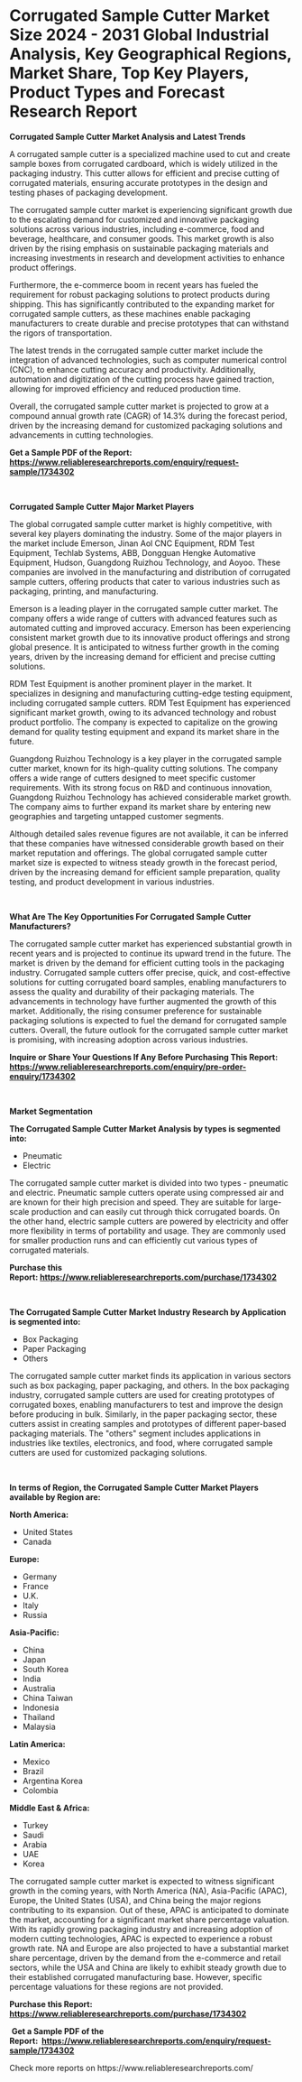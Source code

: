 <p><h1>Corrugated Sample Cutter Market Size 2024 - 2031 Global Industrial Analysis, Key Geographical Regions, Market Share, Top Key Players, Product Types and Forecast Research Report</h1></p><p><strong>Corrugated Sample Cutter Market Analysis and Latest Trends</strong></p>
<p><p>A corrugated sample cutter is a specialized machine used to cut and create sample boxes from corrugated cardboard, which is widely utilized in the packaging industry. This cutter allows for efficient and precise cutting of corrugated materials, ensuring accurate prototypes in the design and testing phases of packaging development.</p><p>The corrugated sample cutter market is experiencing significant growth due to the escalating demand for customized and innovative packaging solutions across various industries, including e-commerce, food and beverage, healthcare, and consumer goods. This market growth is also driven by the rising emphasis on sustainable packaging materials and increasing investments in research and development activities to enhance product offerings.</p><p>Furthermore, the e-commerce boom in recent years has fueled the requirement for robust packaging solutions to protect products during shipping. This has significantly contributed to the expanding market for corrugated sample cutters, as these machines enable packaging manufacturers to create durable and precise prototypes that can withstand the rigors of transportation.</p><p>The latest trends in the corrugated sample cutter market include the integration of advanced technologies, such as computer numerical control (CNC), to enhance cutting accuracy and productivity. Additionally, automation and digitization of the cutting process have gained traction, allowing for improved efficiency and reduced production time.</p><p>Overall, the corrugated sample cutter market is projected to grow at a compound annual growth rate (CAGR) of 14.3% during the forecast period, driven by the increasing demand for customized packaging solutions and advancements in cutting technologies.</p></p>
<p><strong>Get a Sample PDF of the Report:&nbsp; <a href="https://www.reliableresearchreports.com/enquiry/request-sample/1734302">https://www.reliableresearchreports.com/enquiry/request-sample/1734302</a></strong></p>
<p>&nbsp;</p>
<p><strong>Corrugated Sample Cutter Major Market Players</strong></p>
<p><p>The global corrugated sample cutter market is highly competitive, with several key players dominating the industry. Some of the major players in the market include Emerson, Jinan Aol CNC Equipment, RDM Test Equipment, Techlab Systems, ABB, Dongguan Hengke Automative Equipment, Hudson, Guangdong Ruizhou Technology, and Aoyoo. These companies are involved in the manufacturing and distribution of corrugated sample cutters, offering products that cater to various industries such as packaging, printing, and manufacturing.</p><p>Emerson is a leading player in the corrugated sample cutter market. The company offers a wide range of cutters with advanced features such as automated cutting and improved accuracy. Emerson has been experiencing consistent market growth due to its innovative product offerings and strong global presence. It is anticipated to witness further growth in the coming years, driven by the increasing demand for efficient and precise cutting solutions.</p><p>RDM Test Equipment is another prominent player in the market. It specializes in designing and manufacturing cutting-edge testing equipment, including corrugated sample cutters. RDM Test Equipment has experienced significant market growth, owing to its advanced technology and robust product portfolio. The company is expected to capitalize on the growing demand for quality testing equipment and expand its market share in the future.</p><p>Guangdong Ruizhou Technology is a key player in the corrugated sample cutter market, known for its high-quality cutting solutions. The company offers a wide range of cutters designed to meet specific customer requirements. With its strong focus on R&D and continuous innovation, Guangdong Ruizhou Technology has achieved considerable market growth. The company aims to further expand its market share by entering new geographies and targeting untapped customer segments.</p><p>Although detailed sales revenue figures are not available, it can be inferred that these companies have witnessed considerable growth based on their market reputation and offerings. The global corrugated sample cutter market size is expected to witness steady growth in the forecast period, driven by the increasing demand for efficient sample preparation, quality testing, and product development in various industries.</p></p>
<p>&nbsp;</p>
<p><strong>What Are The Key Opportunities For Corrugated Sample Cutter Manufacturers?</strong></p>
<p><p>The corrugated sample cutter market has experienced substantial growth in recent years and is projected to continue its upward trend in the future. The market is driven by the demand for efficient cutting tools in the packaging industry. Corrugated sample cutters offer precise, quick, and cost-effective solutions for cutting corrugated board samples, enabling manufacturers to assess the quality and durability of their packaging materials. The advancements in technology have further augmented the growth of this market. Additionally, the rising consumer preference for sustainable packaging solutions is expected to fuel the demand for corrugated sample cutters. Overall, the future outlook for the corrugated sample cutter market is promising, with increasing adoption across various industries.</p></p>
<p><strong>Inquire or Share Your Questions If Any Before Purchasing This Report: <a href="https://www.reliableresearchreports.com/enquiry/pre-order-enquiry/1734302">https://www.reliableresearchreports.com/enquiry/pre-order-enquiry/1734302</a></strong></p>
<p>&nbsp;</p>
<p><strong>Market Segmentation</strong></p>
<p><strong>The Corrugated Sample Cutter Market Analysis by types is segmented into:</strong></p>
<p><ul><li>Pneumatic</li><li>Electric</li></ul></p>
<p><p>The corrugated sample cutter market is divided into two types - pneumatic and electric. Pneumatic sample cutters operate using compressed air and are known for their high precision and speed. They are suitable for large-scale production and can easily cut through thick corrugated boards. On the other hand, electric sample cutters are powered by electricity and offer more flexibility in terms of portability and usage. They are commonly used for smaller production runs and can efficiently cut various types of corrugated materials.</p></p>
<p><strong>Purchase this Report:&nbsp;<a href="https://www.reliableresearchreports.com/purchase/1734302">https://www.reliableresearchreports.com/purchase/1734302</a></strong></p>
<p>&nbsp;</p>
<p><strong>The Corrugated Sample Cutter Market Industry Research by Application is segmented into:</strong></p>
<p><ul><li>Box Packaging</li><li>Paper Packaging</li><li>Others</li></ul></p>
<p><p>The corrugated sample cutter market finds its application in various sectors such as box packaging, paper packaging, and others. In the box packaging industry, corrugated sample cutters are used for creating prototypes of corrugated boxes, enabling manufacturers to test and improve the design before producing in bulk. Similarly, in the paper packaging sector, these cutters assist in creating samples and prototypes of different paper-based packaging materials. The "others" segment includes applications in industries like textiles, electronics, and food, where corrugated sample cutters are used for customized packaging solutions.</p></p>
<p>&nbsp;</p>
<p><strong>In terms of Region, the Corrugated Sample Cutter Market Players available by Region are:</strong></p>
<p>
    <p> <strong> North America: </strong>
        <ul>
            <li>United States</li>
            <li>Canada</li>
        </ul>
        </p> 
    <p> <strong> Europe: </strong>
        <ul>
            <li>Germany</li>
            <li>France</li>
            <li>U.K.</li>
            <li>Italy</li>
            <li>Russia</li>
        </ul>
        </p> 
    <p> <strong> Asia-Pacific: </strong>
        <ul>
            <li>China</li>
            <li>Japan</li>
            <li>South Korea</li>
            <li>India</li>
            <li>Australia</li>
            <li>China Taiwan</li>
            <li>Indonesia</li>
            <li>Thailand</li>
            <li>Malaysia</li>
        </ul>
        </p> 
    <p> <strong> Latin America: </strong>
        <ul>
            <li>Mexico</li>
            <li>Brazil</li>
            <li>Argentina Korea</li>
            <li>Colombia</li>
        </ul>
        </p> 
    <p> <strong> Middle East & Africa: </strong>
        <ul>
            <li>Turkey</li>
            <li>Saudi</li>
            <li>Arabia</li>
            <li>UAE</li>
            <li>Korea</li>
        </ul>
    </p>
    </p>
<p><p>The corrugated sample cutter market is expected to witness significant growth in the coming years, with North America (NA), Asia-Pacific (APAC), Europe, the United States (USA), and China being the major regions contributing to its expansion. Out of these, APAC is anticipated to dominate the market, accounting for a significant market share percentage valuation. With its rapidly growing packaging industry and increasing adoption of modern cutting technologies, APAC is expected to experience a robust growth rate. NA and Europe are also projected to have a substantial market share percentage, driven by the demand from the e-commerce and retail sectors, while the USA and China are likely to exhibit steady growth due to their established corrugated manufacturing base. However, specific percentage valuations for these regions are not provided.</p></p>
<p><strong>Purchase this Report: <a href="https://www.reliableresearchreports.com/purchase/1734302">https://www.reliableresearchreports.com/purchase/1734302</a></strong></p>
<p>&nbsp;<strong>Get a Sample PDF of the Report:&nbsp;&nbsp;<a href="https://www.reliableresearchreports.com/enquiry/request-sample/1734302">https://www.reliableresearchreports.com/enquiry/request-sample/1734302</a></strong></p>
<p><strong></strong></p>
<p>Check more reports on https://www.reliableresearchreports.com/</p>
